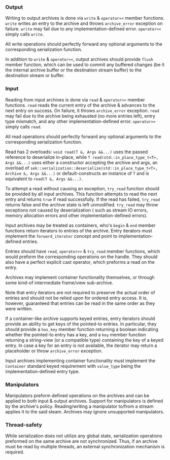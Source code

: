 ### Output

Writing to output archives is done via `write` & `operator<<` member functions. `write` writes an entry to the archive
and throws `archive_error` exception on failure. `write` may fail due to any implementation-defined error. `operator<<`
simply calls `write`.

All write operations should perfectly forward any optional arguments to the corresponding serialization function.

In addition to `write` & `operator<<`, output archives should provide `flush` member function, which can be used to
commit any buffered changes (be it the internal archive buffer or the destination stream buffer) to the destination
stream or buffer.

### Input

Reading from input archives is done via `read` & `operator>>` member functions. `read` reads the current entry of the
archive & advances to the next entry on success. On failure, it throws `archive_error` exception. `read` may fail due to
the archive being exhausted (no more entries left), entry type mismatch, and any other implementation-defined
error. `operator>>` simply calls `read`.

All read operations should perfectly forward any optional arguments to the corresponding serialization function.

Read has 2 overloads: `void read(T &, Args &&...)` uses the passed reference to deserialize in-place,
while `T read(std::in_place_type_t<T>, Args &&...)` uses either a constructor accepting the archive and args,
an overload of `sek::serialization::deserialize(std::in_place_type_t<T>, Archive &, Args &&...)` or default-constructs
an instance of `T` and is equivalent to `read(T &, Args &&...)`.

To attempt a read without causing an exception, `try_read` function should be provided by all input archives. This
function attempts to read the next entry and returns `true` if read successfully. If the read has failed, `try_read`
returns false and the archive state is left unmodified. `try_read` may throw exceptions not caused by deserialization (
such as stream IO errors, memory allocation errors and other implementation-defined errors).

Input archives may be treated as containers, who's `begin` & `end` member functions return iterators to entries of the
archive. Entry iterators must implement the `forward_iterator` concept and point to implementation-defined entries.

Entries should have `read`, `operator>>` & `try_read` member functions, which would preform the corresponding operations
on the handle. They should also have a perfect explicit cast operator, which preforms a read on the entry.

Archives may implement container functionality themselves, or through some kind-of intermediate frame/view sub-archive.

Note that entry iterators are not required to preserve the actual order of entries and should not be relied upon for
ordered entry access. It is, however, guaranteed that entries can be read in the same order as they were written.

If a container-like archive supports keyed entries, entry iterators should provide an ability to get keys of the
pointed-to entries. In particular, they should provide a `has_key` member function returning a
boolean indicating whether the pointed-to entry has a key, and a `key` member function returning a string-view (or a
compatible type) containing the key of a keyed entry. In case a key for an entry is not available,
the iterator may return a placeholder or throw `archive_error` exception.

Input archives implementing container functionality must implement the `Container` standard keyed requirement
with `value_type` being the implementation-defined entry type.

### Manipulators

Manipulators preform defined operations on the archives and can be applied to both input & output archives. Support for
manipulators is defined by the archive's policy. Reading/writing a manipulator to/from a stream applies it to the said
steam. Archives may ignore unsupported manipulators.

### Thread-safety

While serialization does not utilize any global state, serialization operations preformed on the same archive are not
synchronized. Thus, if an archive must be read by multiple threads, an external synchronization mechanism is required.